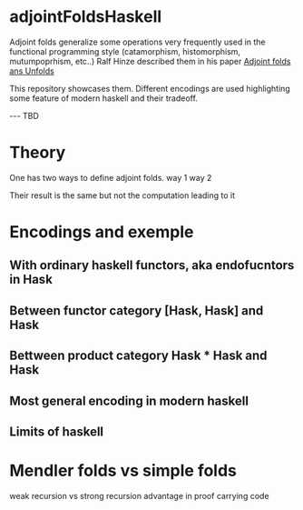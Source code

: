 # adjointFoldsHaskell


Adjoint folds generalize some operations very frequently used in the functional programming style (catamorphism, histomorphism, mutumpoprhism, etc..)
Ralf Hinze described them in his paper [Adjoint folds ans Unfolds](https://www.cs.ox.ac.uk/ralf.hinze/SSGIP10/AdjointFolds.pdf)

This repository showcases them.
Different encodings are used highlighting some feature of modern haskell and their tradeoff.


--- TBD 

# Theory

One has two ways to define adjoint folds.
way 1 
way 2

Their result is the same but not the computation leading to it

# Encodings and exemple 

## With ordinary haskell functors, aka endofucntors in Hask

## Between functor category [Hask, Hask] and Hask

## Bettween product category Hask * Hask and Hask

## Most general encoding in modern haskell

## Limits of haskell

# Mendler folds vs simple folds

weak recursion vs strong recursion
advantage in proof carrying code
